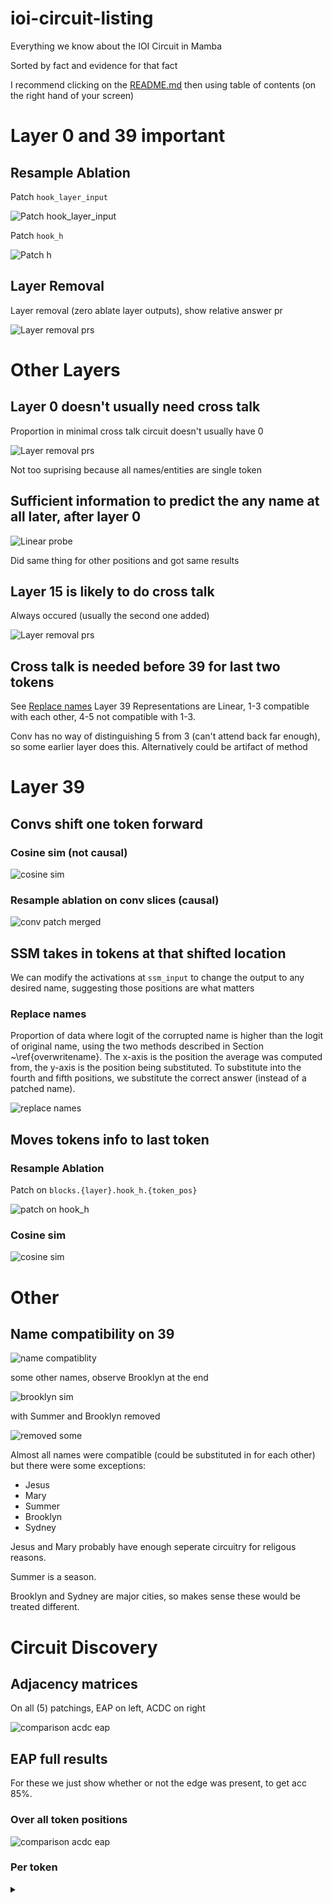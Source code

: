 # ioi-circuit-listing
Everything we know about the IOI Circuit in Mamba

Sorted by fact and evidence for that fact

I recommend clicking on the [README.md](https://github.com/Phylliida/ioi-circuit-listing/blob/main/README.md) then using table of contents (on the right hand of your screen)

# Layer 0 and 39 important
## Resample Ablation

Patch `hook_layer_input`

![Patch hook_layer_input](https://raw.githubusercontent.com/Phylliida/ioi-circuit-listing/main/figures/combined%20patchings.png) 

Patch `hook_h`

![Patch h](https://raw.githubusercontent.com/Phylliida/ioi-circuit-listing/main/figures/hook%20h.png) 

## Layer Removal

Layer removal (zero ablate layer outputs), show relative answer pr

![Layer removal prs](https://raw.githubusercontent.com/Phylliida/ioi-circuit-listing/main/figures/remove%20layer%20relative%20prs.png)

# Other Layers

## Layer 0 doesn't usually need cross talk

Proportion in minimal cross talk circuit doesn't usually have 0

![Layer removal prs](https://raw.githubusercontent.com/Phylliida/ioi-circuit-listing/main/figures/proportaion%20in%20minimal%20circuit%20cropped.png)

Not too suprising because all names/entities are single token

## Sufficient information to predict the any name at all later, after layer 0

![Linear probe](https://raw.githubusercontent.com/Phylliida/ioi-circuit-listing/main/figures/linear%20probe.png) 

Did same thing for other positions and got same results

## Layer 15 is likely to do cross talk

Always occured (usually the second one added)

![Layer removal prs](https://raw.githubusercontent.com/Phylliida/ioi-circuit-listing/main/figures/proportaion%20in%20minimal%20circuit%20cropped.png)

## Cross talk is needed before 39 for last two tokens

See [Replace names](#replace-names)
Layer 39 Representations are Linear, 1-3 compatible with each other, 4-5 not compatible with 1-3.

Conv has no way of distinguishing 5 from 3 (can't attend back far enough), so some earlier layer does this. Alternatively could be artifact of method

# Layer 39

## Convs shift one token forward

### Cosine sim (not causal)

![cosine sim](https://raw.githubusercontent.com/Phylliida/ioi-circuit-listing/main/figures/cosine%20sim%20merged.png)

### Resample ablation on conv slices (causal)

![conv patch merged](https://raw.githubusercontent.com/Phylliida/ioi-circuit-listing/main/figures/conv%20patch%20merged.png)

## SSM takes in tokens at that shifted location

We can modify the activations at `ssm_input` to change the output to any desired name, suggesting those positions are what matters

### Replace names

Proportion of data where logit of the corrupted name is higher than the logit of original name, using the two methods described in Section ~\ref{overwritename}. The x-axis is the position the average was computed from, the y-axis is the position being substituted. To substitute into the fourth and fifth positions, we substitute the correct answer (instead of a patched name).

![replace names](https://raw.githubusercontent.com/Phylliida/ioi-circuit-listing/main/figures/replace%20names%20plot%20merged.png)

## Moves tokens info to last token

### Resample Ablation

Patch on `blocks.{layer}.hook_h.{token_pos}`

![patch on hook_h](https://raw.githubusercontent.com/Phylliida/ioi-circuit-listing/main/figures/hook%20h.png)

### Cosine sim

![cosine sim](https://raw.githubusercontent.com/Phylliida/ioi-circuit-listing/main/figures/cosine%20sim%20merged.png)

# Other

## Name compatibility on 39

![name compatiblity](https://raw.githubusercontent.com/Phylliida/ioi-circuit-listing/main/figures/name%20compatibility.png)

some other names, observe Brooklyn at the end

![brooklyn sim](https://raw.githubusercontent.com/Phylliida/ioi-circuit-listing/main/figures/brooklyn.png)

with Summer and Brooklyn removed

![removed some](https://raw.githubusercontent.com/Phylliida/ioi-circuit-listing/main/figures/bad%20ones%20removed.png)

Almost all names were compatible (could be substituted in for each other) but there were some exceptions:
- Jesus
- Mary
- Summer
- Brooklyn
- Sydney

Jesus and Mary probably have enough seperate circuitry for religous reasons.

Summer is a season.

Brooklyn and Sydney are major cities, so makes sense these would be treated different.

# Circuit Discovery

## Adjacency matrices

On all (5) patchings, EAP on left, ACDC on right

![comparison acdc eap](https://raw.githubusercontent.com/Phylliida/ioi-circuit-listing/main/figures/comparison%20acdc%20eap.png)

## EAP full results

For these we just show whether or not the edge was present, to get acc 85%.

### Over all token positions

![comparison acdc eap](https://raw.githubusercontent.com/Phylliida/ioi-circuit-listing/main/figures/no%20positions%20eap.png)

### Per token

<details>
  <summary></summary>
  
  Spoiler text. Note that it's important to have a space after the summary tag. You should be able to write any markdown you want inside the `<details>` tag... just make sure you close `<details>` afterward.
  
  ```javascript
  console.log("I'm a code block!");
  ```
  
</details>

